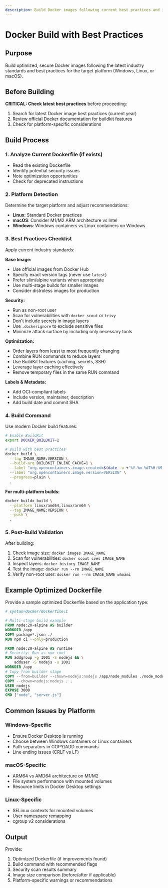 ```yaml
---
description: Build Docker images following current best practices and industry standards
---
```


# Docker Build with Best Practices

## Purpose
Build optimized, secure Docker images following the latest industry standards and best practices for the target platform (Windows, Linux, or macOS).

## Before Building

**CRITICAL: Check latest best practices** before proceeding:
1. Search for latest Docker image best practices (current year)
2. Review official Docker documentation for buildkit features
3. Check for platform-specific considerations

## Build Process

### 1. Analyze Current Dockerfile (if exists)
- Read the existing Dockerfile
- Identify potential security issues
- Note optimization opportunities
- Check for deprecated instructions

### 2. Platform Detection
Determine the target platform and adjust recommendations:
- **Linux**: Standard Docker practices
- **macOS**: Consider M1/M2 ARM architecture vs Intel
- **Windows**: Windows containers vs Linux containers on Windows

### 3. Best Practices Checklist

Apply current industry standards:

**Base Image:**
- Use official images from Docker Hub
- Specify exact version tags (never use `latest`)
- Prefer slim/alpine variants when appropriate
- Use multi-stage builds for smaller images
- Consider distroless images for production

**Security:**
- Run as non-root user
- Scan for vulnerabilities with `docker scout` or `trivy`
- Don't include secrets in image layers
- Use `.dockerignore` to exclude sensitive files
- Minimize attack surface by including only necessary tools

**Optimization:**
- Order layers from least to most frequently changing
- Combine RUN commands to reduce layers
- Use BuildKit features (caching, secrets, SSH)
- Leverage layer caching effectively
- Remove temporary files in the same RUN command

**Labels & Metadata:**
- Add OCI-compliant labels
- Include version, maintainer, description
- Add build date and commit SHA

### 4. Build Command

Use modern Docker build features:

```bash
# Enable BuildKit
export DOCKER_BUILDKIT=1

# Build with best practices
docker build \
  --tag IMAGE_NAME:VERSION \
  --build-arg BUILDKIT_INLINE_CACHE=1 \
  --label "org.opencontainers.image.created=$(date -u +'%Y-%m-%dT%H:%M:%SZ')" \
  --label "org.opencontainers.image.version=VERSION" \
  --progress=plain \
  .
```

**For multi-platform builds:**
```bash
docker buildx build \
  --platform linux/amd64,linux/arm64 \
  --tag IMAGE_NAME:VERSION \
  --push \
  .
```

### 5. Post-Build Validation

After building:
1. Check image size: `docker images IMAGE_NAME`
2. Scan for vulnerabilities: `docker scout cves IMAGE_NAME`
3. Inspect layers: `docker history IMAGE_NAME`
4. Test the image: `docker run --rm IMAGE_NAME`
5. Verify non-root user: `docker run --rm IMAGE_NAME whoami`

## Example Optimized Dockerfile

Provide a sample optimized Dockerfile based on the application type:

```dockerfile
# syntax=docker/dockerfile:1

# Multi-stage build example
FROM node:20-alpine AS builder
WORKDIR /app
COPY package*.json ./
RUN npm ci --only=production

FROM node:20-alpine AS runtime
# Security: Run as non-root
RUN addgroup -g 1001 -S nodejs && \
    adduser -S nodejs -u 1001
WORKDIR /app
# Copy from builder stage
COPY --from=builder --chown=nodejs:nodejs /app/node_modules ./node_modules
COPY --chown=nodejs:nodejs . .
USER nodejs
EXPOSE 3000
CMD ["node", "server.js"]
```

## Common Issues by Platform

### Windows-Specific
- Ensure Docker Desktop is running
- Choose between Windows containers or Linux containers
- Path separators in COPY/ADD commands
- Line ending issues (CRLF vs LF)

### macOS-Specific
- ARM64 vs AMD64 architecture on M1/M2
- File system performance with mounted volumes
- Resource limits in Docker Desktop settings

### Linux-Specific
- SELinux contexts for mounted volumes
- User namespace remapping
- cgroup v2 considerations

## Output

Provide:
1. Optimized Dockerfile (if improvements found)
2. Build command with recommended flags
3. Security scan results summary
4. Image size comparison (before/after if applicable)
5. Platform-specific warnings or recommendations
